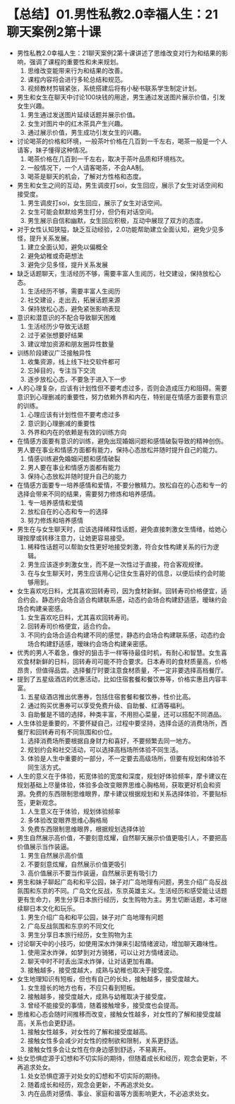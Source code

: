 # 【总结】01.男性私教2.0幸福人生：21聊天案例2第十课

-   男性私教2.0幸福人生：21聊天案例2第十课讲述了思维改变对行为和结果的影响，强调了课程的重要性和未来规划。
    1.  思维改变能带来行为和结果的改善。
    2.  课程内容将会进行多轮总结和规范。
    3.  视频教材剪辑紧张，系统搭建后将有小秘书联系学生制定计划。
-   男生和女生在聊天中讨论100块钱的用途，男生通过发送图片展示价值，引发女生兴趣。
    1.  男生通过发送图片延续话题并展示价值。
    2.  女生对图片中的红木茶具产生兴趣。
    3.  通过展示价值，男生成功引发女生的兴趣。
-   讨论喝茶的价格和环境，一般茶叶价格在几百到一千左右，喝茶一般是一个人请客，妹子懂得这种情况。
    1.  喝茶价格在几百到一千左右，取决于茶叶品质和环境档次。
    2.  一般情况下，一个人请客喝茶，不会AA制。
    3.  喝茶是聊天的机会，了解对方性格和态度。
-   男生和女生之间的互动，男生调皮打soi，女生回应，展示了女生对话空间和接受度。
    1.  男生调皮打soi，女生回应，展示了女生对话空间。
    2.  女生可能会默默给男生打分，但仍有对话空间。
    3.  男生展示自信和幽默，女生回应积极，互动中展现了双方的态度。
-   对于女性认知狭隘，缺乏互动经验，2.0功能帮助建立全面认知，避免少见多怪，提升关系发展。
    1.  建立全面认知，避免以偏概全
    2.  避免幼稚或奇葩想法
    3.  避免少见多怪，提升关系发展
-   缺乏话题聊天，生活经历不够，需要丰富人生阅历，社交建设，保持放松心态。
    1.  生活经历不够，需要丰富人生阅历
    2.  社交建设，走出去，拓展话题来源
    3.  保持放松心态，避免紧张影响表现
-   意识和潜意识的不配合导致聊天困难
    1.  生活经历少导致无话题
    2.  过于紧张想要好结果
    3.  建议增加资源和朋友圈异性数量
-   训练阶段建议广泛接触异性
    1.  收集资源，线上线下社交软件都可
    2.  忘掉目的，专注当下交流
    3.  逐步放松心态，不要急于进入下一步
-   人的心理复杂，应该有计划性但不要考虑过多，否则会造成压力和阻碍。需要意识到心理删减的重要性，努力依赖外界和内在，特别是在情感方面要有意识的训练。
    1.  心理应该有计划性但不要考虑过多
    2.  意识到心理删减的重要性
    3.  外界和内在的依赖是有效的训练方向
-   在情感方面要有意识的训练，避免出现婚姻问题和感情破裂导致的精神创伤。男人要在事业和情感方面都有能力，保持心态放松并随时提升自己的能力。
    1.  情感训练避免婚姻问题和感情破裂
    2.  男人要在事业和情感方面都有能力
    3.  保持心态放松并随时提升自己的能力
-   在情感方面要专一培养感情和爱情，不要分散精力。放松自在的心态和专一的选择会带来不同的结果，需要努力修炼和培养感情。
    1.  专一培养感情和爱情
    2.  放松自在的心态和专一的选择
    3.  努力修炼和培养感情
-   男生在与女生聊天时，应该选择稀释性话题，避免直接刺激女生情绪，给她心理按摩或转移注意力，让她更容易接受。
    1.  稀释性话题可以帮助女性更好地接受刺激，符合女性构建关系的行为逻辑。
    2.  男生应该逐步刺激女生，而不是一次性过于直接，符合客观规律。
    3.  在与女生聊天时，男生应该用心记住女生喜好的信息，以便后续约会时能够用到。
-   女生喜欢吃日料，尤其喜欢回转寿司，因为食材新鲜。回转寿司价格便宜，适合约会。静态约会场合适合构建联系感，动态约会场合构建舒适感，暧昧约会场合构建亲密感。
    1.  女生喜欢吃日料，尤其喜欢回转寿司。
    2.  回转寿司价格便宜，适合约会。
    3.  不同约会场合适合构建不同的感觉，静态约会场合构建联系感，动态约会场合构建舒适感，暧昧约会场合构建亲密感。
-   优秀的男人不着急，像好的狙击手一样等待最佳时机，有耐心和智慧。女生喜欢食材新鲜的日料，回转寿司可能不符合要求。日本寿司的食材质量高，价格昂贵，但值得品尝。选择餐厅时要注意食材质量，不一定非要选择高档餐厅。
-   提到了五星级酒店的优惠活动，比如住宿套餐和餐饮券等，价格实惠且内容丰富。
    1.  五星级酒店推出优惠券，包括住宿套餐和餐饮券，性价比高。
    2.  通过购买优惠券可以享受免费升级、自助餐、红酒等福利。
    3.  自助餐是不错的选择，种类丰富，不用担心菜量，还可以搭配不同酒品。
-   人生体验是重要的，不要怀疑自己，过程中要坚持，选择合适的消费场所，西餐厅和回转寿司有不同氛围和价位。
    1.  选择消费场所要根据自身财力和喜好，不要频繁去同一地方。
    2.  规划约会和社交活动，可以选择高档场所体验不同生活。
    3.  体验是人生中重要的一部分，不一定要去高级场所，但要有规划和体验不同生活方式。
-   人生的意义在于体验，拓宽体验的宽度和深度，规划好体验频率，摩卡建议在规划基础上尽量体验，体验多会改变眼界思维心胸格局，获取更好机会和资源。免费的东西限制思维眼界，摩卡建议根据规划和关系选择体验，不要贴标签，更新观念。
    1.  人生意义在于体验，规划体验频率
    2.  多体验改变眼界思维心胸格局
    3.  免费东西限制思维眼界，根据规划选择体验
-   男生自然展示高价值，不要刻意炫耀，自然聊天展示价值更吸引人，不要把高价值展示当作装逼。
    1.  男生自然展示高价值
    2.  不要刻意炫耀，自然展示价值更吸引
    3.  高价值展示不要当作装逼，自然展示更有吸引力
-   男生和妹子聊起广岛和和平公园，妹子对广岛地理有问题，男生介绍广岛反战氛围和东京的不同。广岛文化反战，东京英雄主义。生活经历和感受能让话题更有生命力，男生分享日本旅行经历，女生购物为主。男生切断话题，本可继续聊日本文化和玩乐。 
    1.  男生介绍广岛和和平公园，妹子对广岛地理有问题
    2.  广岛反战氛围和东京的不同文化
    3.  男生分享日本旅行经历，女生购物为主
-   讨论聊天中的小技巧，如使用深水炸弹来引起情绪波动，增加聊天趣味性。
    1.  使用深水炸弹，如梦到对方骑猪，可以让对方情绪波动。
    2.  聊天中时不时丢出深水炸弹，让对话更加有趣。
    3.  接触越多，接受度越大，成熟与幼稚也取决于接受度。
-   女生地理知识有短板，但也有自己的长处，接触越多，接受度越大。
    1.  女生擅长的地方也有，不应只看到短板。
    2.  接触越多，接受度越大，成熟与幼稚取决于接受度。
    3.  曾经不能接受的事情，随着接触增多，接受度也会提高。
-   思维和心态会随时间推移而改变，接触女性越多，对女性的了解和接受度越高，关系也会更舒适。
    1.  接触女性越多，对女性的了解和接受度越高。
    2.  接触女性多会减少对女性的控制欲和限制，关系更舒适。
    3.  接触女性多会让女性在你身边感到舒适，不易离开。
-   处女恐惧症源于幻想和不切实际的期待，但随着成长和经历，观念会更新，不再追求处女。
    1.  处女恐惧症源于对处女的幻想和不切实际的期待。
    2.  随着成长和经历，观念会更新，不再追求处女。
    3.  内在品质对感情、事业、家庭和谐等方面影响更大，不必追求处女。